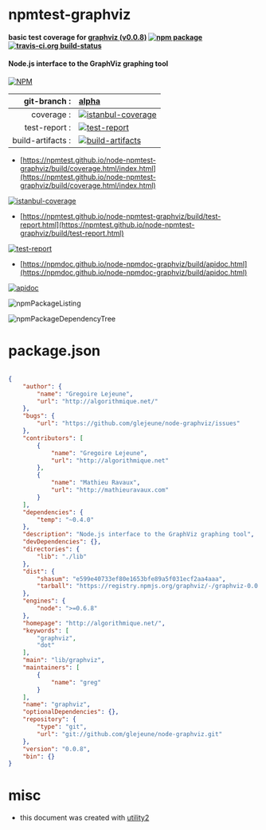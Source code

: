 # npmtest-graphviz

#### basic test coverage for  [graphviz (v0.0.8)](http://algorithmique.net/)  [![npm package](https://img.shields.io/npm/v/npmtest-graphviz.svg?style=flat-square)](https://www.npmjs.org/package/npmtest-graphviz) [![travis-ci.org build-status](https://api.travis-ci.org/npmtest/node-npmtest-graphviz.svg)](https://travis-ci.org/npmtest/node-npmtest-graphviz)

#### Node.js interface to the GraphViz graphing tool

[![NPM](https://nodei.co/npm/graphviz.png?downloads=true&downloadRank=true&stars=true)](https://www.npmjs.com/package/graphviz)

| git-branch : | [alpha](https://github.com/npmtest/node-npmtest-graphviz/tree/alpha)|
|--:|:--|
| coverage : | [![istanbul-coverage](https://npmtest.github.io/node-npmtest-graphviz/build/coverage.badge.svg)](https://npmtest.github.io/node-npmtest-graphviz/build/coverage.html/index.html)|
| test-report : | [![test-report](https://npmtest.github.io/node-npmtest-graphviz/build/test-report.badge.svg)](https://npmtest.github.io/node-npmtest-graphviz/build/test-report.html)|
| build-artifacts : | [![build-artifacts](https://npmtest.github.io/node-npmtest-graphviz/glyphicons_144_folder_open.png)](https://github.com/npmtest/node-npmtest-graphviz/tree/gh-pages/build)|

- [https://npmtest.github.io/node-npmtest-graphviz/build/coverage.html/index.html](https://npmtest.github.io/node-npmtest-graphviz/build/coverage.html/index.html)

[![istanbul-coverage](https://npmtest.github.io/node-npmtest-graphviz/build/screenCapture.buildCi.browser.%252Ftmp%252Fbuild%252Fcoverage.lib.html.png)](https://npmtest.github.io/node-npmtest-graphviz/build/coverage.html/index.html)

- [https://npmtest.github.io/node-npmtest-graphviz/build/test-report.html](https://npmtest.github.io/node-npmtest-graphviz/build/test-report.html)

[![test-report](https://npmtest.github.io/node-npmtest-graphviz/build/screenCapture.buildCi.browser.%252Ftmp%252Fbuild%252Ftest-report.html.png)](https://npmtest.github.io/node-npmtest-graphviz/build/test-report.html)

- [https://npmdoc.github.io/node-npmdoc-graphviz/build/apidoc.html](https://npmdoc.github.io/node-npmdoc-graphviz/build/apidoc.html)

[![apidoc](https://npmdoc.github.io/node-npmdoc-graphviz/build/screenCapture.buildCi.browser.%252Ftmp%252Fbuild%252Fapidoc.html.png)](https://npmdoc.github.io/node-npmdoc-graphviz/build/apidoc.html)

![npmPackageListing](https://npmtest.github.io/node-npmtest-graphviz/build/screenCapture.npmPackageListing.svg)

![npmPackageDependencyTree](https://npmtest.github.io/node-npmtest-graphviz/build/screenCapture.npmPackageDependencyTree.svg)



# package.json

```json

{
    "author": {
        "name": "Gregoire Lejeune",
        "url": "http://algorithmique.net/"
    },
    "bugs": {
        "url": "https://github.com/glejeune/node-graphviz/issues"
    },
    "contributors": [
        {
            "name": "Gregoire Lejeune",
            "url": "http://algorithmique.net"
        },
        {
            "name": "Mathieu Ravaux",
            "url": "http://mathieuravaux.com"
        }
    ],
    "dependencies": {
        "temp": "~0.4.0"
    },
    "description": "Node.js interface to the GraphViz graphing tool",
    "devDependencies": {},
    "directories": {
        "lib": "./lib"
    },
    "dist": {
        "shasum": "e599e40733ef80e1653bfe89a5f031ecf2aa4aaa",
        "tarball": "https://registry.npmjs.org/graphviz/-/graphviz-0.0.8.tgz"
    },
    "engines": {
        "node": ">=0.6.8"
    },
    "homepage": "http://algorithmique.net/",
    "keywords": [
        "graphviz",
        "dot"
    ],
    "main": "lib/graphviz",
    "maintainers": [
        {
            "name": "greg"
        }
    ],
    "name": "graphviz",
    "optionalDependencies": {},
    "repository": {
        "type": "git",
        "url": "git://github.com/glejeune/node-graphviz.git"
    },
    "version": "0.0.8",
    "bin": {}
}
```



# misc
- this document was created with [utility2](https://github.com/kaizhu256/node-utility2)
